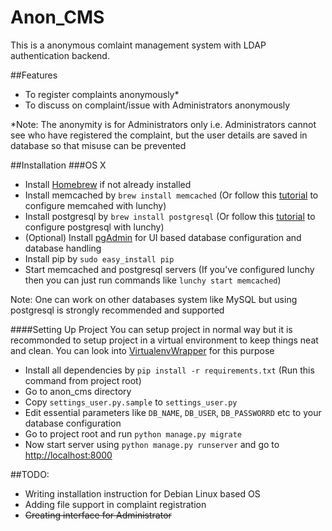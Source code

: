 # Anon_CMS

This is a anonymous comlaint management system with LDAP authentication backend. 

##Features
* To register complaints anonymously*
* To discuss on complaint/issue with Administrators anonymously

*Note: The anonymity is for Administrators only i.e. Administrators cannot see who have registered the complaint, but the user details are saved in database so that misuse can be prevented

##Installation
###OS X
* Install [Homebrew](http://brew.sh/) if not already installed
* Install memcached by `brew install memcached` (Or follow this [tutorial](http://www.rahuljiresal.com/2014/03/installing-memcached-on-mac-with-homebrew-and-lunchy/) to configure memcahed with lunchy)
* Install postgresql by `brew install postgresql` (Or follow this [tutorial](http://www.moncefbelyamani.com/how-to-install-postgresql-on-a-mac-with-homebrew-and-lunchy/) to configure postgresql with lunchy)
* (Optional) Install [pgAdmin](http://www.pgadmin.org/download/macosx.php) for UI based database configuration and database handling
* Install pip by `sudo easy_install pip`
* Start memcached and postgresql servers (If you've configured lunchy then you can just run commands like `lunchy start memcached`)

Note: One can work on other databases system like MySQL but using postgresql is strongly recommended and supported

####Setting Up Project
You can setup project in normal way but it is recommonded to setup project in a virtual environment to keep things neat and clean.
You can look into [VirtualenvWrapper](https://virtualenvwrapper.readthedocs.org/en/latest/index.html) for this purpose
* Install all dependencies by `pip install -r requirements.txt` (Run this command from project root)
* Go to anon_cms directory 
* Copy `settings_user.py.sample` to `settings_user.py`
* Edit essential parameters like `DB_NAME`, `DB_USER`, `DB_PASSWORRD` etc to your database configuration
* Go to project root and run `python manage.py migrate`
* Now start server using `python manage.py runserver` and go to [http://localhost:8000](http://localhost:8000)

##TODO:
* Writing installation instruction for Debian Linux based OS
* Adding file support in complaint registration
* ~~Creating interface for Administrator~~
